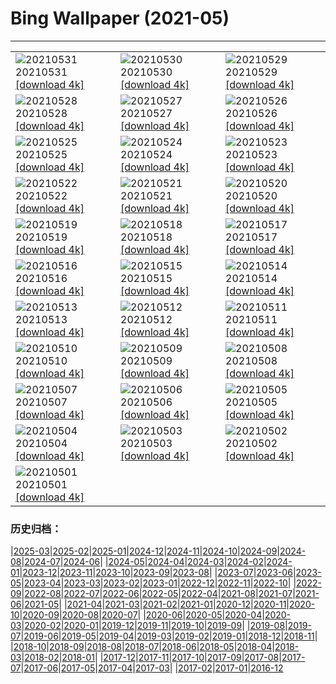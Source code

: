 # Bing Wallpaper (2021-05)
**************

<table><tr><td><img src="https://www.bing.com/th?id=OHR.PoetrysCave_ZH-CN3196193909_1920x1080.jpg" alt="20210531"> 20210531 <a href="https://www.bing.com/th?id=OHR.PoetrysCave_ZH-CN3196193909_UHD.jpg">[download 4k]</a></td><td><img src="https://www.bing.com/th?id=OHR.PoellatWasserfall_ZH-CN3028716235_1920x1080.jpg" alt="20210530"> 20210530 <a href="https://www.bing.com/th?id=OHR.PoellatWasserfall_ZH-CN3028716235_UHD.jpg">[download 4k]</a></td><td><img src="https://www.bing.com/th?id=OHR.SeaDog_ZH-CN2900177328_1920x1080.jpg" alt="20210529"> 20210529 <a href="https://www.bing.com/th?id=OHR.SeaDog_ZH-CN2900177328_UHD.jpg">[download 4k]</a></td></tr><tr><td><img src="https://www.bing.com/th?id=OHR.RedAlley_ZH-CN2795378972_1920x1080.jpg" alt="20210528"> 20210528 <a href="https://www.bing.com/th?id=OHR.RedAlley_ZH-CN2795378972_UHD.jpg">[download 4k]</a></td><td><img src="https://www.bing.com/th?id=OHR.CowbirdsEgg_ZH-CN2642512087_1920x1080.jpg" alt="20210527"> 20210527 <a href="https://www.bing.com/th?id=OHR.CowbirdsEgg_ZH-CN2642512087_UHD.jpg">[download 4k]</a></td><td><img src="https://www.bing.com/th?id=OHR.VarandhaGhat_ZH-CN1268827595_1920x1080.jpg" alt="20210526"> 20210526 <a href="https://www.bing.com/th?id=OHR.VarandhaGhat_ZH-CN1268827595_UHD.jpg">[download 4k]</a></td></tr><tr><td><img src="https://www.bing.com/th?id=OHR.TearDropEclipse_ZH-CN2282761840_1920x1080.jpg" alt="20210525"> 20210525 <a href="https://www.bing.com/th?id=OHR.TearDropEclipse_ZH-CN2282761840_UHD.jpg">[download 4k]</a></td><td><img src="https://www.bing.com/th?id=OHR.TowelDay_ZH-CN2107057381_1920x1080.jpg" alt="20210524"> 20210524 <a href="https://www.bing.com/th?id=OHR.TowelDay_ZH-CN2107057381_UHD.jpg">[download 4k]</a></td><td><img src="https://www.bing.com/th?id=OHR.AarhusInfinite_ZH-CN1981168082_1920x1080.jpg" alt="20210523"> 20210523 <a href="https://www.bing.com/th?id=OHR.AarhusInfinite_ZH-CN1981168082_UHD.jpg">[download 4k]</a></td></tr><tr><td><img src="https://www.bing.com/th?id=OHR.RoseRoom_ZH-CN1841119971_1920x1080.jpg" alt="20210522"> 20210522 <a href="https://www.bing.com/th?id=OHR.RoseRoom_ZH-CN1841119971_UHD.jpg">[download 4k]</a></td><td><img src="https://www.bing.com/th?id=OHR.CapeofTossa_ZH-CN1743321499_1920x1080.jpg" alt="20210521"> 20210521 <a href="https://www.bing.com/th?id=OHR.CapeofTossa_ZH-CN1743321499_UHD.jpg">[download 4k]</a></td><td><img src="https://www.bing.com/th?id=OHR.WhoopingCranes_ZH-CN1637048842_1920x1080.jpg" alt="20210520"> 20210520 <a href="https://www.bing.com/th?id=OHR.WhoopingCranes_ZH-CN1637048842_UHD.jpg">[download 4k]</a></td></tr><tr><td><img src="https://www.bing.com/th?id=OHR.ButtermereSunset_ZH-CN9706111376_1920x1080.jpg" alt="20210519"> 20210519 <a href="https://www.bing.com/th?id=OHR.ButtermereSunset_ZH-CN9706111376_UHD.jpg">[download 4k]</a></td><td><img src="https://www.bing.com/th?id=OHR.RoanRhododendron_ZH-CN6519978283_1920x1080.jpg" alt="20210518"> 20210518 <a href="https://www.bing.com/th?id=OHR.RoanRhododendron_ZH-CN6519978283_UHD.jpg">[download 4k]</a></td><td><img src="https://www.bing.com/th?id=OHR.GreatHornbill_ZH-CN9550236034_1920x1080.jpg" alt="20210517"> 20210517 <a href="https://www.bing.com/th?id=OHR.GreatHornbill_ZH-CN9550236034_UHD.jpg">[download 4k]</a></td></tr><tr><td><img src="https://www.bing.com/th?id=OHR.Alesund_ZH-CN9437421934_1920x1080.jpg" alt="20210516"> 20210516 <a href="https://www.bing.com/th?id=OHR.Alesund_ZH-CN9437421934_UHD.jpg">[download 4k]</a></td><td><img src="https://www.bing.com/th?id=OHR.Guatape_ZH-CN9344556154_1920x1080.jpg" alt="20210515"> 20210515 <a href="https://www.bing.com/th?id=OHR.Guatape_ZH-CN9344556154_UHD.jpg">[download 4k]</a></td><td><img src="https://www.bing.com/th?id=OHR.ParanalStars_ZH-CN9247250519_1920x1080.jpg" alt="20210514"> 20210514 <a href="https://www.bing.com/th?id=OHR.ParanalStars_ZH-CN9247250519_UHD.jpg">[download 4k]</a></td></tr><tr><td><img src="https://www.bing.com/th?id=OHR.AltaFloresta_ZH-CN9153671055_1920x1080.jpg" alt="20210513"> 20210513 <a href="https://www.bing.com/th?id=OHR.AltaFloresta_ZH-CN9153671055_UHD.jpg">[download 4k]</a></td><td><img src="https://www.bing.com/th?id=OHR.ShikisaiBiei_ZH-CN9063139813_1920x1080.jpg" alt="20210512"> 20210512 <a href="https://www.bing.com/th?id=OHR.ShikisaiBiei_ZH-CN9063139813_UHD.jpg">[download 4k]</a></td><td><img src="https://www.bing.com/th?id=OHR.LimerickDay_ZH-CN8991034176_1920x1080.jpg" alt="20210511"> 20210511 <a href="https://www.bing.com/th?id=OHR.LimerickDay_ZH-CN8991034176_UHD.jpg">[download 4k]</a></td></tr><tr><td><img src="https://www.bing.com/th?id=OHR.GrinnellGlacier_ZH-CN8835275566_1920x1080.jpg" alt="20210510"> 20210510 <a href="https://www.bing.com/th?id=OHR.GrinnellGlacier_ZH-CN8835275566_UHD.jpg">[download 4k]</a></td><td><img src="https://www.bing.com/th?id=OHR.TulpenMiesbach_ZH-CN8593652929_1920x1080.jpg" alt="20210509"> 20210509 <a href="https://www.bing.com/th?id=OHR.TulpenMiesbach_ZH-CN8593652929_UHD.jpg">[download 4k]</a></td><td><img src="https://www.bing.com/th?id=OHR.OtterMom_ZH-CN8463720387_1920x1080.jpg" alt="20210508"> 20210508 <a href="https://www.bing.com/th?id=OHR.OtterMom_ZH-CN8463720387_UHD.jpg">[download 4k]</a></td></tr><tr><td><img src="https://www.bing.com/th?id=OHR.LimosaLimosa_ZH-CN8008396927_1920x1080.jpg" alt="20210507"> 20210507 <a href="https://www.bing.com/th?id=OHR.LimosaLimosa_ZH-CN8008396927_UHD.jpg">[download 4k]</a></td><td><img src="https://www.bing.com/th?id=OHR.MaineWetland_ZH-CN7884780461_1920x1080.jpg" alt="20210506"> 20210506 <a href="https://www.bing.com/th?id=OHR.MaineWetland_ZH-CN7884780461_UHD.jpg">[download 4k]</a></td><td><img src="https://www.bing.com/th?id=OHR.ThosegharWaterfalls_ZH-CN9371597122_1920x1080.jpg" alt="20210505"> 20210505 <a href="https://www.bing.com/th?id=OHR.ThosegharWaterfalls_ZH-CN9371597122_UHD.jpg">[download 4k]</a></td></tr><tr><td><img src="https://www.bing.com/th?id=OHR.Cholula_ZH-CN9284459784_1920x1080.jpg" alt="20210504"> 20210504 <a href="https://www.bing.com/th?id=OHR.Cholula_ZH-CN9284459784_UHD.jpg">[download 4k]</a></td><td><img src="https://www.bing.com/th?id=OHR.StarWarsSeal_ZH-CN9173208926_1920x1080.jpg" alt="20210503"> 20210503 <a href="https://www.bing.com/th?id=OHR.StarWarsSeal_ZH-CN9173208926_UHD.jpg">[download 4k]</a></td><td><img src="https://www.bing.com/th?id=OHR.InselMainauAerial_ZH-CN9105248103_1920x1080.jpg" alt="20210502"> 20210502 <a href="https://www.bing.com/th?id=OHR.InselMainauAerial_ZH-CN9105248103_UHD.jpg">[download 4k]</a></td></tr><tr><td><img src="https://www.bing.com/th?id=OHR.LaughingZebras_ZH-CN9034706837_1920x1080.jpg" alt="20210501"> 20210501 <a href="https://www.bing.com/th?id=OHR.LaughingZebras_ZH-CN9034706837_UHD.jpg">[download 4k]</a></td><td></td><td></td></tr></table>

### 历史归档：

|[2025-03](/../2025-03/2025-03.md)|[2025-02](/../2025-02/2025-02.md)|[2025-01](/../2025-01/2025-01.md)|[2024-12](/../2024-12/2024-12.md)|[2024-11](/../2024-11/2024-11.md)|[2024-10](/../2024-10/2024-10.md)|[2024-09](/../2024-09/2024-09.md)|[2024-08](/../2024-08/2024-08.md)|[2024-07](/../2024-07/2024-07.md)|[2024-06](/../2024-06/2024-06.md)|
|[2024-05](/../2024-05/2024-05.md)|[2024-04](/../2024-04/2024-04.md)|[2024-03](/../2024-03/2024-03.md)|[2024-02](/../2024-02/2024-02.md)|[2024-01](/../2024-01/2024-01.md)|[2023-12](/../2023-12/2023-12.md)|[2023-11](/../2023-11/2023-11.md)|[2023-10](/../2023-10/2023-10.md)|[2023-09](/../2023-09/2023-09.md)|[2023-08](/../2023-08/2023-08.md)|
|[2023-07](/../2023-07/2023-07.md)|[2023-06](/../2023-06/2023-06.md)|[2023-05](/../2023-05/2023-05.md)|[2023-04](/../2023-04/2023-04.md)|[2023-03](/../2023-03/2023-03.md)|[2023-02](/../2023-02/2023-02.md)|[2023-01](/../2023-01/2023-01.md)|[2022-12](/../2022-12/2022-12.md)|[2022-11](/../2022-11/2022-11.md)|[2022-10](/../2022-10/2022-10.md)|
|[2022-09](/../2022-09/2022-09.md)|[2022-08](/../2022-08/2022-08.md)|[2022-07](/../2022-07/2022-07.md)|[2022-06](/../2022-06/2022-06.md)|[2022-05](/../2022-05/2022-05.md)|[2022-04](/../2022-04/2022-04.md)|[2021-08](/../2021-08/2021-08.md)|[2021-07](/../2021-07/2021-07.md)|[2021-06](/../2021-06/2021-06.md)|[2021-05](/2021-05.md)|
|[2021-04](/../2021-04/2021-04.md)|[2021-03](/../2021-03/2021-03.md)|[2021-02](/../2021-02/2021-02.md)|[2021-01](/../2021-01/2021-01.md)|[2020-12](/../2020-12/2020-12.md)|[2020-11](/../2020-11/2020-11.md)|[2020-10](/../2020-10/2020-10.md)|[2020-09](/../2020-09/2020-09.md)|[2020-08](/../2020-08/2020-08.md)|[2020-07](/../2020-07/2020-07.md)|
|[2020-06](/../2020-06/2020-06.md)|[2020-05](/../2020-05/2020-05.md)|[2020-04](/../2020-04/2020-04.md)|[2020-03](/../2020-03/2020-03.md)|[2020-02](/../2020-02/2020-02.md)|[2020-01](/../2020-01/2020-01.md)|[2019-12](/../2019-12/2019-12.md)|[2019-11](/../2019-11/2019-11.md)|[2019-10](/../2019-10/2019-10.md)|[2019-09](/../2019-09/2019-09.md)|
|[2019-08](/../2019-08/2019-08.md)|[2019-07](/../2019-07/2019-07.md)|[2019-06](/../2019-06/2019-06.md)|[2019-05](/../2019-05/2019-05.md)|[2019-04](/../2019-04/2019-04.md)|[2019-03](/../2019-03/2019-03.md)|[2019-02](/../2019-02/2019-02.md)|[2019-01](/../2019-01/2019-01.md)|[2018-12](/../2018-12/2018-12.md)|[2018-11](/../2018-11/2018-11.md)|
|[2018-10](/../2018-10/2018-10.md)|[2018-09](/../2018-09/2018-09.md)|[2018-08](/../2018-08/2018-08.md)|[2018-07](/../2018-07/2018-07.md)|[2018-06](/../2018-06/2018-06.md)|[2018-05](/../2018-05/2018-05.md)|[2018-04](/../2018-04/2018-04.md)|[2018-03](/../2018-03/2018-03.md)|[2018-02](/../2018-02/2018-02.md)|[2018-01](/../2018-01/2018-01.md)|
|[2017-12](/../2017-12/2017-12.md)|[2017-11](/../2017-11/2017-11.md)|[2017-10](/../2017-10/2017-10.md)|[2017-09](/../2017-09/2017-09.md)|[2017-08](/../2017-08/2017-08.md)|[2017-07](/../2017-07/2017-07.md)|[2017-06](/../2017-06/2017-06.md)|[2017-05](/../2017-05/2017-05.md)|[2017-04](/../2017-04/2017-04.md)|[2017-03](/../2017-03/2017-03.md)|
|[2017-02](/../2017-02/2017-02.md)|[2017-01](/../2017-01/2017-01.md)|[2016-12](/../2016-12/2016-12.md)